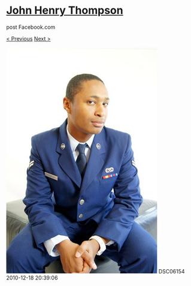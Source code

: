 # [John Henry Thompson](../README.md)
post Facebook.com

[< Previous](2010-12-18-32.md) [Next >](2010-12-18-34.md)

[![](../media/2010-12-18/Fam-2010-DSC06154.jpg)](../README.md)
DSC06154
2010-12-18 20:39:06